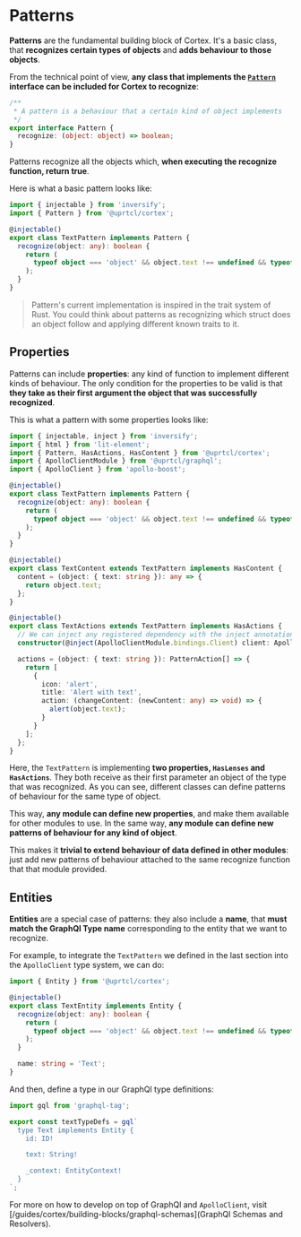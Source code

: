 # Patterns

**Patterns** are the fundamental building block of Cortex. It's a basic class, that **recognizes certain types of objects** and **adds behaviour to those objects**.

From the technical point of view, **any class that implements the [`Pattern`](https://github.com/uprtcl/js-uprtcl/blob/develop/packages/cortex/src/pattern.ts) interface can be included for Cortex to recognize**:

```ts
/**
 * A pattern is a behaviour that a certain kind of object implements
 */
export interface Pattern {
  recognize: (object: object) => boolean;
}
```

Patterns recognize all the objects which, **when executing the recognize function, return true**.

Here is what a basic pattern looks like:

```ts
import { injectable } from 'inversify';
import { Pattern } from '@uprtcl/cortex';

@injectable()
export class TextPattern implements Pattern {
  recognize(object: any): boolean {
    return (
      typeof object === 'object' && object.text !== undefined && typeof object.text === 'string'
    );
  }
}
```

> Pattern's current implementation is inspired in the trait system of Rust. You could think about patterns as recognizing which struct does an object follow and applying different known traits to it.

## Properties

Patterns can include **properties**: any kind of function to implement different kinds of behaviour. The only condition for the properties to be valid is that **they take as their first argument the object that was successfully recognized**.

This is what a pattern with some properties looks like:

```ts
import { injectable, inject } from 'inversify';
import { html } from 'lit-element';
import { Pattern, HasActions, HasContent } from '@uprtcl/cortex';
import { ApolloClientModule } from '@uprtcl/graphql';
import { ApolloClient } from 'apollo-boost';

@injectable()
export class TextPattern implements Pattern {
  recognize(object: any): boolean {
    return (
      typeof object === 'object' && object.text !== undefined && typeof object.text === 'string'
    );
  }
}

@injectable()
export class TextContent extends TextPattern implements HasContent {
  content = (object: { text: string }): any => {
    return object.text;
  };
}

@injectable()
export class TextActions extends TextPattern implements HasActions {
  // We can inject any registered dependency with the inject annotation from inversify
  constructor(@inject(ApolloClientModule.bindings.Client) client: ApolloClient) {}

  actions = (object: { text: string }): PatternAction[] => {
    return [
      {
        icon: 'alert',
        title: 'Alert with text',
        action: (changeContent: (newContent: any) => void) => {
          alert(object.text);
        }
      }
    ];
  };
}
```

Here, the `TextPattern` is implementing **two properties, `HasLenses` and `HasActions`**. They both receive as their first parameter an object of the type that was recognized. As you can see, different classes can define patterns of behaviour for the same type of object.

This way, **any module can define new properties**, and make them available for other modules to use. In the same way, **any module can define new patterns of behaviour for any kind of object**.

This makes it **trivial to extend behaviour of data defined in other modules**: just add new patterns of behaviour attached to the same recognize function that that module provided.

## Entities

**Entities** are a special case of patterns: they also include a **name**, that **must match the GraphQl Type name** corresponding to the entity that we want to recognize.

For example, to integrate the `TextPattern` we defined in the last section into the `ApolloClient` type system, we can do:

```ts
import { Entity } from '@uprtcl/cortex';

@injectable()
export class TextEntity implements Entity {
  recognize(object: any): boolean {
    return (
      typeof object === 'object' && object.text !== undefined && typeof object.text === 'string'
    );
  }

  name: string = 'Text';
}
```

And then, define a type in our GraphQl type definitions:

```ts
import gql from 'graphql-tag';

export const textTypeDefs = gql`
  type Text implements Entity {
    id: ID!

    text: String!

    _context: EntityContext!
  }
`;
```

For more on how to develop on top of GraphQl and `ApolloClient`, visit [/guides/cortex/building-blocks/graphql-schemas](GraphQl Schemas and Resolvers).
